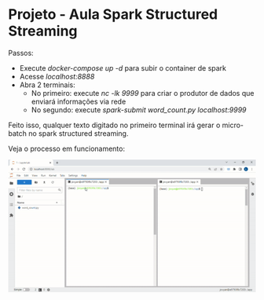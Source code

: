 # Projeto - Aula Spark Structured Streaming

Passos: 

- Execute *docker-compose up -d* para subir o container de spark
- Acesse *localhost:8888*
- Abra 2 terminais:
    - No primeiro: execute *nc -lk 9999* para criar o produtor de dados que enviará informações via rede
    - No segundo: execute *spark-submit word_count.py localhost:9999*

Feito isso, qualquer texto digitado no primeiro terminal irá gerar o micro-batch no spark structured streaming.

Veja o processo em funcionamento:

![](gifs/ezgif.com-gif-maker.gif)